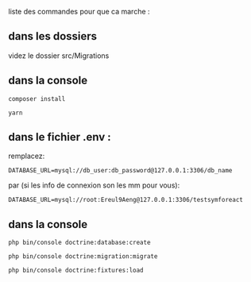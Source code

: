 liste des commandes pour que ca marche :  

## dans les dossiers  

videz le dossier src/Migrations

## dans la console
```
composer install 
```
```
yarn
```

## dans le fichier .env :

remplacez:  
```
DATABASE_URL=mysql://db_user:db_password@127.0.0.1:3306/db_name
```

par (si les info de connexion son les mm pour vous): 
```
DATABASE_URL=mysql://root:Ereul9Aeng@127.0.0.1:3306/testsymforeact
```

## dans la console
```
php bin/console doctrine:database:create
```
```
php bin/console doctrine:migration:migrate
```
```
php bin/console doctrine:fixtures:load
```
